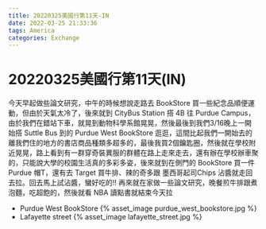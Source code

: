 ```yaml
---
title: 20220325美國行第11天-IN
date: 2022-03-25 21:33:36
tags: America
categories: Exchange
---
```

# 20220325美國行第11天(IN)

今天早起做些論文研究，中午的時候想說走路去 BookStore 買一些紀念品順便運動，但由於天氣太冷了，後來就到 CityBus Station 搭 4B 往 Purdue Campus，由於我們在錯站下車，就晃到動物科學系館晃晃，然後最後到我們3/16晚上一開始搭 Suttle Bus 到的 Purdue West BookStore 逛逛，這間比起我們一開始去的離我們住的地方的書店商品種類多超多的，最後我買2個鑰匙圈，然後就在學校附近晃晃，路上看到有一群穿奇裝異服的群體在路上走來走去，還有辦在學校辦車聚的，只能說大學的校園生活真的多彩多姿，後來就到在側門的 BookStore 買一件 Purdue 帽T，還有去 Target 買牛排、辣的奇多跟 墨西哥起司Chips 沾醬就走回去拉。回去馬上試沾醬，蠻好吃的!! 再來就在家做一些論文研究，晚餐煎牛排跟煮泡麵，吃超飽的，然後就看 NBA 讀點書就結束今天拉

- Purdue West BookStore
 {% asset_image purdue_west_bookstore.jpg %}
- Lafayette street
 {% asset_image lafayette_street.jpg %}